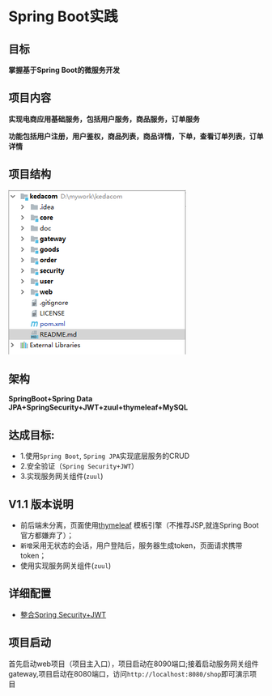 # Spring Boot实践

## 目标

**掌握基于Spring Boot的微服务开发**

## 项目内容

**实现电商应用基础服务，包括用户服务，商品服务，订单服务**

**功能包括用户注册，用户鉴权，商品列表，商品详情，下单，查看订单列表，订单详情**

## 项目结构

![](/doc/img/structure.png)

## 架构

**SpringBoot+Spring Data JPA+SpringSecurity+JWT+zuul+thymeleaf+MySQL**

## 达成目标:

  - 1.使用`Spring Boot`, `Spring JPA`实现底层服务的CRUD
  - 2.安全验证（`Spring Security+JWT`）
  - 3.实现服务网关组件(`zuul`)
  
## V1.1 版本说明

* 前后端未分离，页面使用[thymeleaf](http://www.thymeleaf.org/) 模板引擎（不推荐JSP,就连Spring Boot 官方都嫌弃了）； 
* `新增`采用无状态的会话，用户登陆后，服务器生成token，页面请求携带token；
* 使用实现服务网关组件(`zuul`)

## 详细配置
- [整合Spring Security+JWT](JWT.md)
## 项目启动

首先启动web项目（项目主入口），项目启动在8090端口;接着启动服务网关组件gateway,项目启动在8080端口，访问`http://localhost:8080/shop`即可演示项目